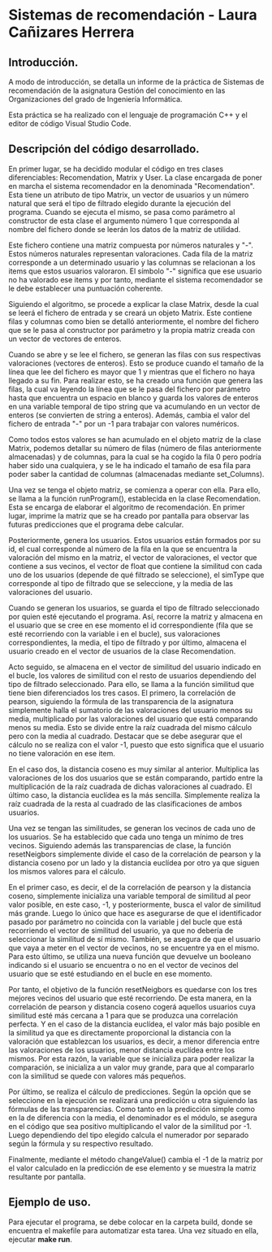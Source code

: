 # Sistemas de recomendación - Laura Cañizares Herrera 

## Introducción. 
  A modo de introducción, se detalla un informe de la práctica de Sistemas de recomendación de la asignatura Gestión del conocimiento en las Organizaciones del grado de Ingeniería Informática.

  Esta práctica se ha realizado con el lenguaje de programación C++ y el editor de código Visual Studio Code.

## Descripción del código desarrollado.
  En primer lugar, se ha decidido modular el código en tres clases diferenciables: Recomendation, Matrix y User. La clase encargada de poner en marcha el sistema recomendador en la denominada "Recomendation". Esta tiene un atributo de tipo Matrix, un vector de usuarios y un número natural que será el tipo de filtrado elegido durante la ejecución del programa. Cuando se ejecuta el mismo, se pasa como parámetro al constructor de esta clase el argumento número 1 que corresponda al nombre del fichero donde se leerán los datos de la matriz de utilidad. 

  Este fichero contiene una matriz compuesta por números naturales y "-". Estos números naturales representan valoraciones. Cada fila de la matriz corresponde a un determinado usuario y las columnas se relacionan a los items que estos usuarios valoraron. El símbolo "-" significa que ese usuario no ha valorado ese items y por tanto, mediante el sistema recomendador se le debe establecer una puntuación coherente. 

  Siguiendo el algoritmo, se procede a explicar la clase Matrix, desde la cual se leerá el fichero de entrada y se creará un objeto Matrix. Este contiene filas y columnas como bien se detalló anteriormente, el nombre del fichero que se le pasa al constructor por parámetro y la propia matriz creada con un vector de vectores de enteros. 

  Cuando se abre y se lee el fichero, se generan las filas con sus respectivas valoraciones (vectores de enteros). Esto se produce cuando el tamaño de la línea que lee del fichero es mayor que 1 y mientras que el fichero no haya llegado a su fin. Para realizar esto, se ha creado una función que genera las filas, la cual va leyendo la línea que se le pasa del fichero por parámetro hasta que encuentra un espacio en blanco y guarda los valores de enteros en una variable temporal de tipo string que va acumulando en un vector de enteros (se convierten de string a enteros). Además, cambia el valor del fichero de entrada "-" por un -1 para trabajar con valores numéricos.

  Como todos estos valores se han acumulado en el objeto matriz de la clase Matrix, podemos detallar su número de filas (número de filas anteriormente almacenadas) y de columnas, para la cual se ha cogido la fila 0 pero podría haber sido una cualquiera, y se le ha indicado el tamaño de esa fila para poder saber la cantidad de columnas (almacenadas mediante set_Columns).

  Una vez se tenga el objeto matriz, se comienza a operar con ella. Para ello, se llama a la función runProgram(), establecida en la clase Recomendation. Esta se encarga de elaborar el algoritmo de recomendación. En primer lugar, imprime la matriz que se ha creado por pantalla para observar las futuras predicciones que el programa debe calcular. 

  Posteriormente, genera los usuarios. Estos usuarios están formados por su id, el cual corresponde al número de la fila en la que se encuentra la valoración del mismo en la matriz, el vector de valoraciones, el vector que contiene a sus vecinos, el vector de float que contiene la similitud con cada uno de los usuarios (depende de qué filtrado se seleccione), el simType que corresponde al tipo de filtrado que se seleccione, y la media de las valoraciones del usuario. 

  Cuando se generan los usuarios, se guarda el tipo de filtrado seleccionado por quien esté ejecutando el programa. Así, recorre la matriz y almacena en el usuario que se cree en ese momento el id correspondiente (fila que se esté recorriendo con la variable i en el bucle), sus valoraciones correspondientes, la media, el tipo de filtrado y por último, almacena el usuario creado en el vector de usuarios de la clase Recomendation. 

  Acto seguido, se almacena en el vector de similitud del usuario indicado en el bucle, los valores de similitud con el resto de usuarios dependiendo del tipo de filtrado seleccionado. Para ello, se llama a la función similitud que tiene bien diferenciados los tres casos. El primero, la correlación de pearson, siguiendo la fórmula de las transparencia de la asignatura simplemente halla el sumatorio de las valoraciones del usuario menos su media, multiplicado por las valoraciones del usuario que está comparando menos su media. Esto se divide entre la raíz cuadrada del mismo cálculo pero con la media al cuadrado. Destacar que se debe asegurar que el cálculo no se realiza con el valor -1, puesto que esto significa que el usuario no tiene valoración en ese item. 

  En el caso dos, la distancia coseno es muy similar al anterior. Multiplica las valoraciones de los dos usuarios que se están comparando, partido entre la multiplicación de la raíz cuadrada de dichas valoraciones al cuadrado. El último caso, la distancia euclídea es la más sencilla. Simplemente realiza la raíz cuadrada de la resta al cuadrado de las clasificaciones de ambos usuarios. 

  Una vez se tengan las similitudes, se generan los vecinos de cada uno de los usuarios. Se ha establecido que cada uno tenga un mínimo de tres vecinos. Siguiendo además las transparencias de clase, la función resetNeigbors simplemente divide el caso de la correlación de pearson y la distancia coseno por un lado y la distancia euclídea por otro ya que siguen los mismos valores para el cálculo. 

  En el primer caso, es decir, el de la correlación de pearson y la distancia coseno, simplemente inicializa una variable temporal de similitud al peor valor posible, en este caso, -1, y posteriormente, busca el valor de similitud más grande. Luego lo único que hace es asegurarse de que el identificador pasado por parámetro no coincida con la variable j del bucle que está recorriendo el vector de similitud del usuario, ya que no debería de seleccionar la similitud de sí mismo. También, se asegura de que el usuario que vaya a meter en el vector de vecinos, no se encuentre ya en el mismo. Para esto último, se utiliza una nueva función que devuelve un booleano indicando si el usuario se encuentra o no en el vector de vecinos del usuario que se esté estudiando en el bucle en ese momento. 

  Por tanto, el objetivo de la función resetNeigbors es quedarse con los tres mejores vecinos del usuario que esté recorriendo. De esta manera, en la correlación de pearson y distancia coseno cogerá aquellos usuarios cuya similitud esté más cercana a 1 para que se produzca una correlación perfecta. Y en el caso de la distancia euclídea, el valor más bajo posible en la similitud ya que es directamente proporcional la distancia con la valoración que establezcan los usuarios, es decir, a menor diferencia entre las valoraciones de los usuarios, menor distancia euclídea entre los mismos. Por esta razón, la variable que se inicializa para poder realizar la comparación, se inicializa a un valor muy grande, para que al compararlo con la similitud se quede con valores más pequeños. 

  Por último, se realiza el cálculo de predicciones. Según la opción que se seleccione en la ejecución se realizará una predicción u otra siguiendo las fórmulas de las transparencias. Como tanto en la predicción simple como en la de diferencia con la media, el denominador es el módulo, se asegura en el código que sea positivo multiplicando el valor de la similitud por -1. Luego dependiendo del tipo elegido calcula el numerador por separado según la fórmula y su respectivo resultado. 

  Finalmente, mediante el método changeValue() cambia el -1 de la matriz por el valor calculado en la predicción de ese elemento y se muestra la matriz resultante por pantalla. 


## Ejemplo de uso.
  Para ejecutar el programa, se debe colocar en la carpeta build, donde se encuentra el makefile para automatizar esta tarea. Una vez situado en ella, ejecutar **make run**. 